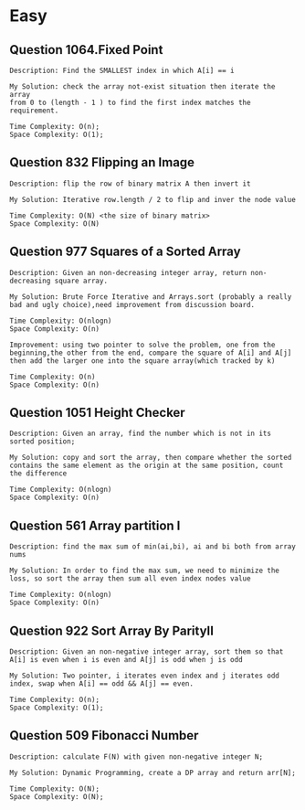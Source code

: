 # Easy 

##  Question 1064.Fixed Point
	Description: Find the SMALLEST index in which A[i] == i

	My Solution: check the array not-exist situation then iterate the array 
	from 0 to (length - 1 ) to find the first index matches the requirement.
	
	Time Complexity: O(n);
	Space Complexity: O(1);
 	
## Question 832 Flipping an Image 
	Description: flip the row of binary matrix A then invert it 

	My Solution: Iterative row.length / 2 to flip and inver the node value 

	Time Complexity: O(N) <the size of binary matrix>
	Space Complexity: O(N)

## Question 977 Squares of a Sorted Array
	Description: Given an non-decreasing integer array, return non-decreasing square array.

	My Solution: Brute Force Iterative and Arrays.sort (probably a really bad and ugly choice),need improvement from discussion board.

	Time Complexity: O(nlogn)
	Space Complexity: O(n)

	Improvement: using two pointer to solve the problem, one from the beginning,the other from the end, compare the square of A[i] and A[j] then add the larger one into the square array(which tracked by k)

	Time Complexity: O(n)
	Space Complexity: O(n)

## Question 1051 Height Checker 
	Description: Given an array, find the number which is not in its sorted position;

	My Solution: copy and sort the array, then compare whether the sorted contains the same element as the origin at the same position, count the difference

	Time Complexity: O(nlogn)
	Space Complexity: O(n)

## Question 561 Array partition I 
	Description: find the max sum of min(ai,bi), ai and bi both from array nums

	My Solution: In order to find the max sum, we need to minimize the loss, so sort the array then sum all even index nodes value 

	Time Complexity: O(nlogn)
	Space Complexity: O(n)

## Question 922 Sort Array By ParityII
	Description: Given an non-negative integer array, sort them so that A[i] is even when i is even and A[j] is odd when j is odd

	My Solution: Two pointer, i iterates even index and j iterates odd index, swap when A[i] == odd && A[j] == even. 

	Time Complexity: O(n);
	Space Complexity: O(1);

## Question 509 Fibonacci Number 
	Description: calculate F(N) with given non-negative integer N;

	My Solution: Dynamic Programming, create a DP array and return arr[N];

	Time Complexity: O(N);
	Space Complexity: O(N);